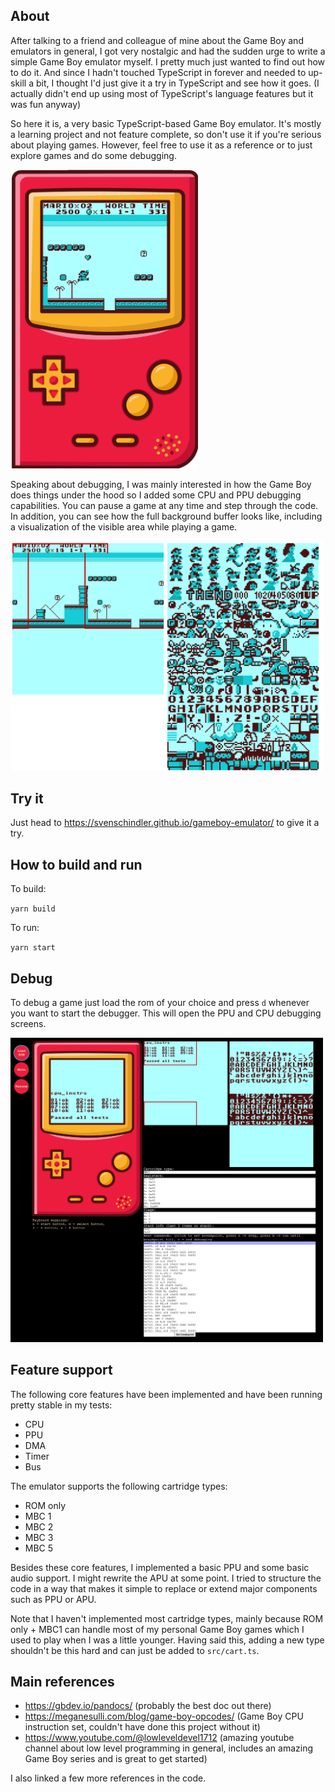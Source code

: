 ## About

After talking to a friend and colleague of mine about the Game Boy and emulators in general, I got very nostalgic and had the sudden urge to write a simple Game Boy emulator myself. I pretty much just wanted to find out how to do it. And since I hadn't touched TypeScript in forever and needed to up-skill a bit, I thought I'd just give it a try in TypeScript and see how it goes. (I actually didn't end up using most of TypeScript's language features but it was fun anyway)

So here it is, a very basic TypeScript-based Game Boy emulator. It's mostly a learning project and not feature complete, so don't use it if you're serious about playing games. However, feel free to use it as a reference or to just explore games and do some debugging.

<img src="./doc/images/game.png" alt="Game Boy" width="300">

Speaking about debugging, I was mainly interested in how the Game Boy does things under the hood so I added some CPU and PPU debugging capabilities. You can pause a game at any time and step through the code. In addition, you can see how the full background buffer looks like, including a visualization of the visible area while playing a game.

<img src="./doc/images/window-debug-info.png" alt="Game Boy" width="500">

## Try it

Just head to https://svenschindler.github.io/gameboy-emulator/ to give it a try.

## How to build and run

To build:

`yarn build`

To run:

`yarn start`

## Debug

To debug a game just load the rom of your choice and press `d` whenever you want to start the debugger. This will open the PPU and CPU debugging screens.

<img src="./doc/images/full-screen.png" alt="Game Boy" width="500">

## Feature support

The following core features have been implemented and have been running pretty stable in my tests:

- CPU
- PPU
- DMA
- Timer
- Bus

The emulator supports the following cartridge types:

- ROM only
- MBC 1
- MBC 2
- MBC 3
- MBC 5

Besides these core features, I implemented a basic PPU and some basic audio support. I might rewrite the APU at some point. I tried to structure the code in a way that makes it simple to replace or extend major components such as PPU or APU.

Note that I haven't implemented most cartridge types, mainly because ROM only + MBC1 can handle most of my personal Game Boy games which I used to play when I was a little younger. Having said this, adding a new type shouldn't be this hard and can just be added to `src/cart.ts`.

## Main references

- https://gbdev.io/pandocs/ (probably the best doc out there)
- https://meganesulli.com/blog/game-boy-opcodes/ (Game Boy CPU instruction set, couldn't have done this project without it)
- https://www.youtube.com/@lowleveldevel1712 (amazing youtube channel about low level programming in general, includes an amazing Game Boy series and is great to get started)

I also linked a few more references in the code.
